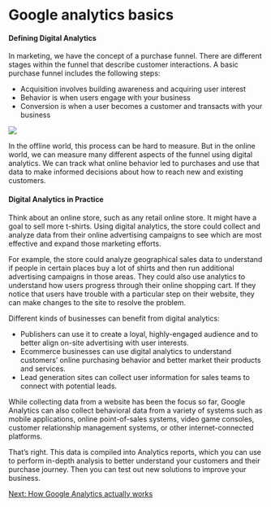 Google analytics basics
=======================

#### Defining Digital Analytics

In marketing, we have the concept of a purchase funnel. There are different stages within the funnel that describe customer interactions. A basic purchase funnel includes the following steps:

*   Acquisition involves building awareness and acquiring user interest
*   Behavior is when users engage with your business
*   Conversion is when a user becomes a customer and transacts with your business

![](https://lh3.googleusercontent.com/dWu1SKVLPYKtn4F8yC-6rzZmt6MXi-Gz5ctQimLYh6dy2euozQe2duyiCgEg56_RW89a=w400-h280)

In the offline world, this process can be hard to measure. But in the online world, we can measure many different aspects of the funnel using digital analytics. We can track what online behavior led to purchases and use that data to make informed decisions about how to reach new and existing customers.

#### Digital Analytics in Practice

Think about an online store, such as any retail online store. It might have a goal to sell more t-shirts. Using digital analytics, the store could collect and analyze data from their online advertising campaigns to see which are most effective and expand those marketing efforts.

For example, the store could analyze geographical sales data to understand if people in certain places buy a lot of shirts and then run additional advertising campaigns in those areas. They could also use analytics to understand how users progress through their online shopping cart. If they notice that users have trouble with a particular step on their website, they can make changes to the site to resolve the problem.

Different kinds of businesses can benefit from digital analytics:

*   Publishers can use it to create a loyal, highly-engaged audience and to better align on-site advertising with user interests.
*   Ecommerce businesses can use digital analytics to understand customers’ online purchasing behavior and better market their products and services.
*   Lead generation sites can collect user information for sales teams to connect with potential leads.

While collecting data from a website has been the focus so far, Google Analytics can also collect behavioral data from a variety of systems such as mobile applications, online point-of-sales systems, video game consoles, customer relationship management systems, or other internet-connected platforms.

That’s right. This data is compiled into Analytics reports, which you can use to perform in-depth analysis to better understand your customers and their purchase journey. Then you can test out new solutions to improve your business.

[Next: How Google Analytics actually works](/google-analytics-guide/google-analytics-basics/how-google-analytics-actually-works/)